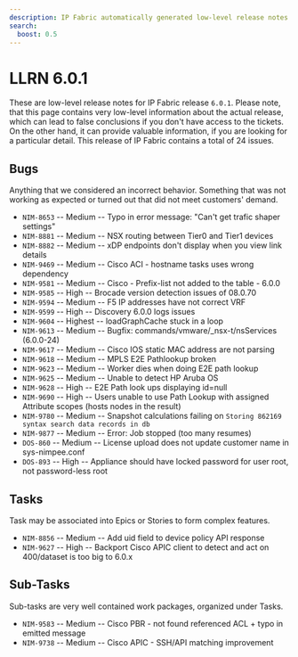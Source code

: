 ```yaml
---
description: IP Fabric automatically generated low-level release notes for version 6.0.1.
search:
  boost: 0.5
---
```


# LLRN 6.0.1

These are low-level release notes for IP Fabric release `6.0.1`. Please note, that this page contains very low-level information about the actual release, which can lead to false conclusions if you don't have access to the tickets. On the other hand, it can provide valuable information, if you are looking for a particular detail. This release of IP Fabric contains a total of 24 issues.

## Bugs

Anything that we considered an incorrect behavior. Something that was not working as expected or turned out that did not meet customers' demand.

- `NIM-8653` -- Medium -- Typo in error message: "Can't get trafic shaper settings"
- `NIM-8881` -- Medium -- NSX routing between Tier0 and Tier1 devices
- `NIM-8882` -- Medium -- xDP endpoints don't display when you view link details
- `NIM-9469` -- Medium -- Cisco ACI - hostname tasks uses wrong dependency
- `NIM-9581` -- Medium -- Cisco - Prefix-list not added to the table - 6.0.0
- `NIM-9585` -- High -- Brocade version detection issues of 08.0.70
- `NIM-9594` -- Medium -- F5 IP addresses have not correct VRF
- `NIM-9599` -- High -- Discovery 6.0.0 logs issues
- `NIM-9604` -- Highest -- loadGraphCache stuck in a loop
- `NIM-9613` -- Medium -- Bugfix: commands/vmware/_nsx-t/nsServices (6.0.0-24)
- `NIM-9617` -- Medium -- Cisco IOS static MAC address are not parsing
- `NIM-9618` -- Medium -- MPLS E2E Pathlookup broken
- `NIM-9623` -- Medium -- Worker dies when doing E2E path lookup
- `NIM-9625` -- Medium -- Unable to detect HP Aruba OS
- `NIM-9628` -- High -- E2E Path look ups displaying id=null
- `NIM-9690` -- High -- Users unable to use Path Lookup with assigned Attribute scopes (hosts nodes in the result)
- `NIM-9780` -- Medium -- Snapshot calculations failing on `Storing 862169 syntax search data records in db`
- `NIM-9877` -- Medium -- Error: Job stopped (too many resumes)
- `DOS-860` -- Medium -- License upload does not update customer name in sys-nimpee.conf
- `DOS-893` -- High -- Appliance should have locked password for user root, not password-less root

## Tasks

Task may be associated into Epics or Stories to form complex features.

- `NIM-8856` -- Medium -- Add uid field to device policy API response
- `NIM-9627` -- High -- Backport Cisco APIC client to detect and act on 400/dataset is too big to 6.0.x

## Sub-Tasks

Sub-tasks are very well contained work packages, organized under Tasks.

- `NIM-9583` -- Medium -- Cisco PBR - not found referenced ACL + typo in emitted message
- `NIM-9738` -- Medium -- Cisco APIC - SSH/API matching improvement

